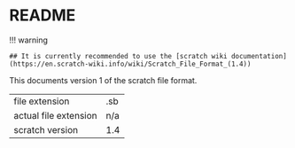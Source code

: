 # README

!!! warning
    
    ## It is currently recommended to use the [scratch wiki documentation](https://en.scratch-wiki.info/wiki/Scratch_File_Format_(1.4))

This documents version 1 of the scratch file format.

|                       |     |
|-----------------------|-----|
| file extension        | .sb |
| actual file extension | n/a |
| scratch version       | 1.4 |
